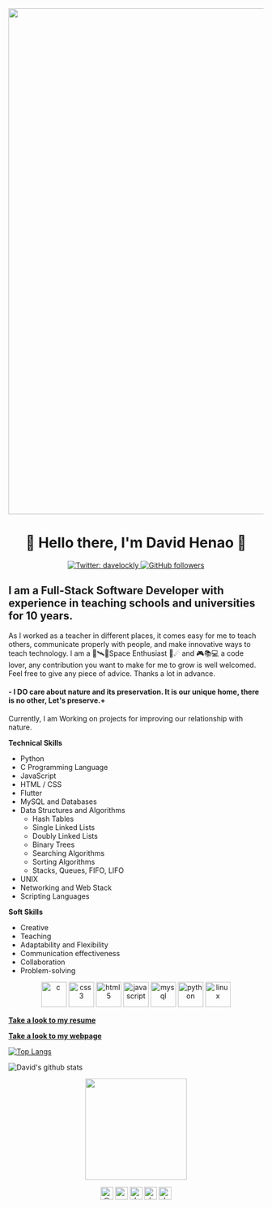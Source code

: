 <img align="center" src='https://github.com/davehh1211/davehh1211/blob/master/Web 1920 – 1.png' width='1000"'>

<h1 align="center"> 🚀 Hello there, I'm David Henao  🚀</h1>



<p align="center">
  <a href="https://twitter.com/davelockly">
    <img alt="Twitter: davelockly" src="https://img.shields.io/twitter/follow/davelockly.svg?style=social" target="_blank" />
    <img alt="GitHub followers" src="https://img.shields.io/github/followers/davehh1211?label=Follow&style=social"/>  
  </a>
</p>

## I am a Full-Stack Software Developer with experience in teaching schools and universities for 10 years.
As I worked as a teacher in different places, it comes
easy for me to teach others, communicate properly with people, and make
innovative ways to teach technology. 
I am  a 🔭🛰🌌Space Enthusiast 🌠☄ and  🎮📚💻 a code lover, any contribution you want to make for me to grow is well welcomed. Feel free to give any piece of advice. Thanks a lot in advance. 
#### - I DO care about nature and its preservation. It is our unique home, there is no other, Let's preserve.+
Currently, I am Working on projects for improving our relationship with nature. 

**Technical Skills**
* Python
* C Programming Language
* JavaScript
* HTML / CSS
* Flutter
* MySQL and Databases
* Data Structures and Algorithms
  * Hash Tables
  * Single Linked Lists
  * Doubly Linked Lists
  * Binary Trees
  * Searching Algorithms
  * Sorting Algorithms
  * Stacks, Queues, FIFO, LIFO
* UNIX
* Networking and Web Stack
* Scripting Languages

**Soft Skills**
* Creative
* Teaching
* Adaptability and Flexibility
* Communication effectiveness
* Collaboration
* Problem-solving

<p align="center">
  <img src="https://devicons.github.io/devicon/devicon.git/icons/c/c-original.svg" alt="c" width="50" height="50"/>
  <img src="https://devicons.github.io/devicon/devicon.git/icons/css3/css3-original-wordmark.svg" alt="css3" width="50" height="50"/>
  <img src="https://devicons.github.io/devicon/devicon.git/icons/html5/html5-original-wordmark.svg" alt="html5" width="50" height="50"/>
  <img src="https://devicons.github.io/devicon/devicon.git/icons/javascript/javascript-original.svg" alt="javascript" width="50" height="50"/>
  <img src="https://devicons.github.io/devicon/devicon.git/icons/mysql/mysql-original-wordmark.svg" alt="mysql" width="50" height="50"/>
  <img src="https://devicons.github.io/devicon/devicon.git/icons/python/python-original-wordmark.svg" alt="python" width="50" height="50"/>
  <img src="https://devicons.github.io/devicon/devicon.git/icons/linux/linux-original.svg" alt="linux" width="50" height="50"/>
</p>

**[Take a look to my resume](https://github.com/davehh1211/david-henao.github.io/blob/main/David%20Henao%20Resume.pdf)**

**[Take a look to my webpage](https://davehh1211.github.io/david-henao.github.io/)**
 
[![Top Langs](https://github-readme-stats.vercel.app/api/top-langs/?username=davehh1211)](https://github.com/davehh1211/github-readme-stats)

![David's github stats](https://github-readme-stats.vercel.app/api?username=davehh1211&show_icons=true&theme=synthwave)


<p align="center"> <img src='https://media.giphy.com/media/YHjUiL0CBdybC/giphy-downsized.gif' width='200"'></p>

<!-- <img align='left' src='https://user-images.githubusercontent.com/5713670/87202985-820dcb80-c2b6-11ea-9f56-7ec461c497c3.gif' width='200"'> -->
<p align="center">
<a href="https://twitter.com/davelockly" target="blank"><img align="center" src="https://cdn.jsdelivr.net/npm/simple-icons@3.0.1/icons/twitter.svg" alt="@davelockly" height="25" width="25" /></a>
<a href="https://www.linkedin.com/in/oscar-david-henao-hidalgo-021b2b1a3/" target="blank"><img align="center" src="https://cdn.jsdelivr.net/npm/simple-icons@3.0.1/icons/linkedin.svg" alt="oscar-david-henao-hidalgo-021b2b1a3" height="25" width="25" /></a>
<a href="https://www.facebook.com/oscar.d.hidalgo" target="blank"><img align="center" src="https://cdn.jsdelivr.net/npm/simple-icons@3.0.1/icons/facebook.svg" alt="davehh1211" height="25" width="25" /></a>
<a href="https://medium.com/@davelockly" target="blank"><img align="center" src="https://cdn.jsdelivr.net/npm/simple-icons@3.0.1/icons/medium.svg" alt="davehh1211" height="25" width="25" /></a>
<a href="https://www.reddit.com/user/davehh1211" target="blank"><img align="center" src="https://cdn.jsdelivr.net/npm/simple-icons@3.0.1/icons/reddit.svg" alt="davehh1211" height="25" width="25" /></a>
  <!--<a href="https://davehh1211.github.io/david-henao.github.io/" target="blank"><img align="center" src="https://cdn.jsdelivr.net/npm/simple-icons@3.0.1/icons/web.svg" alt="davehh1211" height="25" width="25" /></a>-->
</p>
